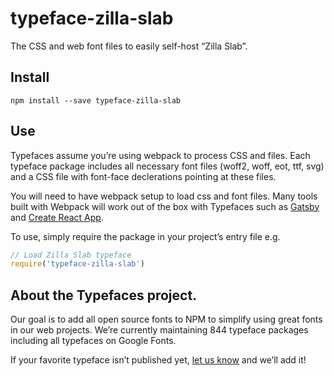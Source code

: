 
# typeface-zilla-slab

The CSS and web font files to easily self-host “Zilla Slab”.

## Install

`npm install --save typeface-zilla-slab`

## Use

Typefaces assume you’re using webpack to process CSS and files. Each typeface
package includes all necessary font files (woff2, woff, eot, ttf, svg) and
a CSS file with font-face declerations pointing at these files.

You will need to have webpack setup to load css and font files. Many tools built
with Webpack will work out of the box with Typefaces such as [Gatsby](https://github.com/gatsbyjs/gatsby)
and [Create React App](https://github.com/facebookincubator/create-react-app).

To use, simply require the package in your project’s entry file e.g.

```javascript
// Load Zilla Slab typeface
require('typeface-zilla-slab')
```

## About the Typefaces project.

Our goal is to add all open source fonts to NPM to simplify using great fonts in
our web projects. We’re currently maintaining 844 typeface packages
including all typefaces on Google Fonts.

If your favorite typeface isn’t published yet, [let us know](https://github.com/KyleAMathews/typefaces)
and we’ll add it!
